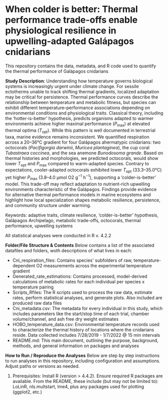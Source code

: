 # When colder is better: Thermal performance trade-offs enable physiological resilience in upwelling-adapted Galápagos cnidarians
This repository contains the data, metadata, and R code used to quantify the thermal performance of Galápagos cnidarians

**Study Description**: Understanding how temperature governs biological systems is increasingly urgent under climate change. For sessile ectotherms unable to track shifting thermal gradients, localized adaptation may be critical for persistence. Thermal performance curves describe the relationship between temperature and metabolic fitness, but species can exhibit different temperature–performance associations depending on environmental conditions and physiological traits. Classical theory, including the ‘hotter-is-better’ hypothesis, predicts organisms adapted to warmer environments achieve higher maximal performance (*P*<sub>max</sub>) at elevated thermal optima (*T*<sub>opt</sub>). While this pattern is well documented in terrestrial taxa, marine evidence remains inconsistent. We quantified respiration across a 20–36°C gradient for four Galápagos ahermatypic cnidarians: two octocorals (*Pacifigorgia* *darwinii*, *Muricea* *plantaginea*), the cup coral *Tubastraea* *coccinea*, and the sea anemone *Bunodosoma* *grande*. Based on thermal histories and morphologies, we predicted octocorals, would show lower *T*<sub>opt</sub> and *P*<sub>max</sub> compared to warm-adapted species. Contrary to expectations, cooler-adapted octocorals exhibited lower *T*<sub>opt</sub> (33.3–35.0°C) yet higher *P*<sub>max</sub> (3.8–4.0 μmol O2 g<sup>−1</sup> h<sup>−1</sup>), supporting a ‘colder-is-better’ model. This trade-off may reflect adaptation to nutrient-rich upwelling environments characteristic of the Galápagos. Findings provide evidence for alternative thermal performance models in marine ecosystems and highlight how local specialization shapes metabolic resilience, persistence, and community structure under warming. 

Keywords: adaptive traits, climate resilience, ‘colder-is-better’ hypothesis, Galápagos Archipelago, metabolic trade-offs, octocorals, thermal performance, upwelling systems

All statistical analyses were conducted in R v. 4.2.2

**Folder/File Structure & Contents**
Below contains a list of the associated datafiles and folders, woth descriptions of what lives in each:

- Cni_respiration_files: Contains species' subfolders of raw, temperature-dependent O2 measurements across the experimental temperature gradient
- Generated_rate_estimations: Contains processed, model-derived calculations of metabolic rates for each individual per species x temperature pairing
- Scripts_Rfiles: The R scripts used to process the raw data, estimate rates, perform statistical analyses, and generate plots. Also included are produced raw data files
- Cni_metadata.csv: The metadata for every individual in this study, which includes parameters like the start/stop time of each trial, chamber volume/channel, and ash free dry weight estimates
- HOBO_temperature_data.csv: Environmental temperature records used to characterize the thermal history of locations where the cnidarians reside. Data collected includes 7/28/2019 - 1/7/2022 @ 15 min intervals
- README.md: This main document, outlining the purpose, background, methods, and general information on packages and analyses

**How to Run / Reproduce the Analyses**
Below are step by step instructions to run analyses in this repository, including configuration and assumptions. Adjust paths or versions as needed.
1. Prerequisites: Install R (version > 4.4.2). Ensure required R packages are available. From the README, these include (but may not be limited to): LoLinR, nls.multstart, lme4, plus any packages used for plotting (ggplot2, etc.)


